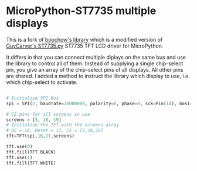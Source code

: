 # MicroPython-ST7735 multiple displays

This is a fork of [boochow's library](https://github.com/boochow/MicroPython-ST7735) which is a modified version of [GuyCarver's ST7735.py](https://github.com/GuyCarver/MicroPython/blob/master/lib/ST7735.py) ST7735 TFT LCD driver for MicroPython.

It differs in that you can connect multiple diplays on the same bus and use the library to control all of them. Instead of supplying a single chip-select pin, you give an array of the chip-select pins of all displays. All other pins are shared. I added a method to instruct the library which display to use, i.e. which chip-select to activate.

```python

# Initialize SPI Bus
spi = SPI(2, baudrate=20000000, polarity=0, phase=0, sck=Pin(14), mosi=Pin(13), miso=Pin(12))

# CS pins for all screens in use
screens = [5, 18, 19]
# Initialize the TFT with the screens array
# DC = 16, Reset = 17, CS = [5,18,19]
tft=TFT(spi,16,17,screens)

tft.use(0)
tft.fill(TFT.BLACK)
tft.use(1)
tft.fill(TFT.WHITE)

```

